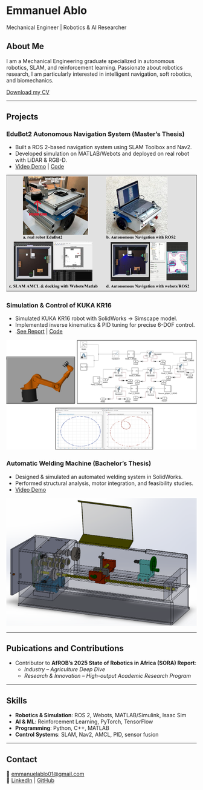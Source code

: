 # Emmanuel Ablo
Mechanical Engineer | Robotics & AI Researcher

## About Me
I am a Mechanical Engineering graduate specialized in autonomous robotics, SLAM, and reinforcement learning. Passionate about robotics research, I am particularly interested in intelligent navigation, soft robotics, and biomechanics.

[Download my CV](https://drive.google.com/file/d/10xRX42V0A3Zdk-zkrDTNRjY_qBG_2oDv/view?usp=sharing)

---

## Projects
### EduBot2 Autonomous Navigation System (Master’s Thesis)
- Built a ROS 2-based navigation system using SLAM Toolbox and Nav2.  
- Developed simulation on MATLAB/Webots and deployed on real robot with LiDAR & RGB-D.  
- [Video Demo](https://youtu.be/vsBix_fgd3E) | [Code](GitHub-link)  

![EduBot2 Simulation](images/edubot2.png)

### Simulation & Control of KUKA KR16
- Simulated KUKA KR16 robot with SolidWorks → Simscape model.  
- Implemented inverse kinematics & PID tuning for precise 6-DOF control.
- .[See Report](https://drive.google.com/file/d/1RiIsL1uNzCk8d3_JBdHjDYpltp28ptNd/view?usp=sharing) | [Code](GitHub-link) 

![EduBot2 Simulation](images/Kukakr16.png)

### Automatic Welding Machine (Bachelor’s Thesis)
- Designed & simulated an automated welding system in SolidWorks.  
- Performed structural analysis, motor integration, and feasibility studies.
- [Video Demo](https://youtu.be/saXXKsKDktc)

![EduBot2 Simulation](images/weldingmachine.png)

---

## Pubications and Contributions
- Contributor to **AfROB’s 2025 State of Robotics in Africa (SORA) Report**:  
  - *Industry – Agriculture Deep Dive*  
  - *Research & Innovation – High-output Academic Research Program*  

---

## Skills
- **Robotics & Simulation**: ROS 2, Webots, MATLAB/Simulink, Isaac Sim  
- **AI & ML**: Reinforcement Learning, PyTorch, TensorFlow  
- **Programming**: Python, C++, MATLAB  
- **Control Systems**: SLAM, Nav2, AMCL, PID, sensor fusion  

---

## Contact
📧 emmanuelablo01@gmail.com  
🔗 [LinkedIn](https://www.linkedin.com/in/emmanuel-ablo-a3262b211/) | [GitHub](https://github.com/emmanuelablo)

